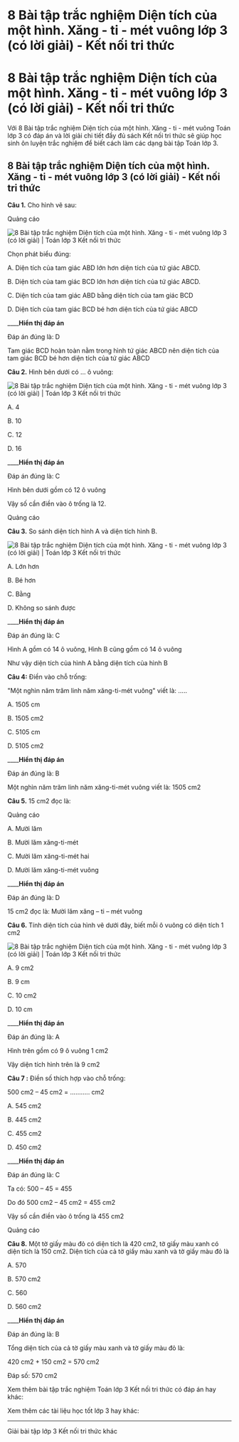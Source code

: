 # 8 Bài tập trắc nghiệm Diện tích của một hình. Xăng - ti - mét vuông lớp 3 (có lời giải) - Kết nối tri thức

# 8 Bài tập trắc nghiệm Diện tích của một hình. Xăng - ti - mét vuông lớp 3 (có lời giải) - Kết nối tri thức

Với 8 Bài tập trắc nghiệm Diện tích của một hình. Xăng - ti - mét vuông Toán lớp 3 có đáp án và lời giải chi tiết đầy đủ sách Kết nối tri thức sẽ giúp học sinh ôn luyện trắc nghiệm để biết cách làm các dạng bài tập Toán lớp 3.

## 8 Bài tập trắc nghiệm Diện tích của một hình. Xăng - ti - mét vuông lớp 3 (có lời giải) - Kết nối tri thức

**Câu 1.** Cho hình vẽ sau:

Quảng cáo

![8 Bài tập trắc nghiệm Diện tích của một hình. Xăng - ti - mét vuông lớp 3 \(có lời giải\) | Toán lớp 3 Kết nối tri thức](https://vietjack.com/toan-3-kn/images/trac-nghiem-bai-51-dien-tich-cua-mot-hinh-xang-ti-met-vuong.PNG)

Chọn phát biểu đúng:

A. Diện tích của tam giác ABD lớn hơn diện tích của tứ giác ABCD. 

B. Diện tích của tam giác BCD lớn hơn diện tích của tứ giác ABCD.

C. Diện tích của tam giác ABD bằng diện tích của tam giác BCD

D. Diện tích của tam giác BCD bé hơn diện tích của tứ giác ABCD

____**Hiển thị đáp án**

Đáp án đúng là: D

Tam giác BCD hoàn toàn nằm trong hình tứ giác ABCD nên diện tích của tam giác BCD bé hơn diện tích của tứ giác ABCD

**Câu 2.** Hình bên dưới có … ô vuông:

![8 Bài tập trắc nghiệm Diện tích của một hình. Xăng - ti - mét vuông lớp 3 \(có lời giải\) | Toán lớp 3 Kết nối tri thức](https://vietjack.com/toan-3-kn/images/trac-nghiem-bai-51-dien-tich-cua-mot-hinh-xang-ti-met-vuong-1.PNG)

A. 4

B. 10

C. 12

D. 16

____**Hiển thị đáp án**

Đáp án đúng là: C

Hình bên dưới gồm có 12 ô vuông

Vậy số cần điền vào ô trống là 12.

Quảng cáo

**Câu 3.** So sánh diện tích hình A và diện tích hình B.

![8 Bài tập trắc nghiệm Diện tích của một hình. Xăng - ti - mét vuông lớp 3 \(có lời giải\) | Toán lớp 3 Kết nối tri thức](https://vietjack.com/toan-3-kn/images/trac-nghiem-bai-51-dien-tich-cua-mot-hinh-xang-ti-met-vuong-2.PNG)

A. Lớn hơn

B. Bé hơn

C. Bằng

D. Không so sánh được

____**Hiển thị đáp án**

Đáp án đúng là: C

Hình A gồm có 14 ô vuông, Hình B cũng gồm có 14 ô vuông

Như vậy diện tích của hình A bằng diện tích của hình B

**Câu 4:** Điền vào chỗ trống:

"Một nghìn năm trăm linh năm xăng-ti-mét vuông" viết là: …..

A. 1505 cm

B. 1505 cm2

C. 5105 cm

D. 5105 cm2

____**Hiển thị đáp án**

Đáp án đúng là: B

Một nghìn năm trăm linh năm xăng-ti-mét vuông viết là: 1505 cm2

**Câu 5.** 15 cm2 đọc là:

Quảng cáo

A. Mười lăm

B. Mười lăm xăng-ti-mét

C. Mười lăm xăng-ti-mét hai

D. Mười lăm xăng-ti-mét vuông

____**Hiển thị đáp án**

Đáp án đúng là: D

15 cm2 đọc là: Mười lăm xăng – ti – mét vuông

**Câu 6.** Tính diện tích của hình vẽ dưới đây, biết mỗi ô vuông có diện tích 1 cm2

![8 Bài tập trắc nghiệm Diện tích của một hình. Xăng - ti - mét vuông lớp 3 \(có lời giải\) | Toán lớp 3 Kết nối tri thức](https://vietjack.com/toan-3-kn/images/trac-nghiem-bai-51-dien-tich-cua-mot-hinh-xang-ti-met-vuong-3.PNG)

A. 9 cm2

B. 9 cm

C. 10 cm2

D. 10 cm

____**Hiển thị đáp án**

Đáp án đúng là: A

Hình trên gồm có 9 ô vuông 1 cm2

Vậy diện tích hình trên là 9 cm2

**Câu 7 :** Điền số thích hợp vào chỗ trống:

500 cm2 – 45 cm2 = ……….. cm2

A. 545 cm2

B. 445 cm2

C. 455 cm2

D. 450 cm2

____**Hiển thị đáp án**

Đáp án đúng là: C

Ta có: 500 – 45 = 455 

Do đó 500 cm2 – 45 cm2 = 455 cm2

Vậy số cần điền vào ô trống là 455 cm2

Quảng cáo

**Câu 8.** Một tờ giấy màu đỏ có diện tích là 420 cm2, tờ giấy màu xanh có diện tích là 150 cm2. Diện tích của cả tờ giấy màu xanh và tờ giấy màu đỏ là

A. 570

B. 570 cm2

C. 560

D. 560 cm2

____**Hiển thị đáp án**

Đáp án đúng là: B

Tổng diện tích của cả tờ giấy màu xanh và tờ giấy màu đỏ là:

420 cm2 \+ 150 cm2 = 570 cm2

Đáp số: 570 cm2

Xem thêm bài tập trắc nghiệm Toán lớp 3 Kết nối tri thức có đáp án hay khác:

Xem thêm các tài liệu học tốt lớp 3 hay khác:

* * *

Giải bài tập lớp 3 Kết nối tri thức khác
